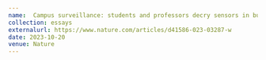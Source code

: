 ```yaml
---
name:  Campus surveillance: students and professors decry sensors in buildings 
collection: essays
externalurl: https://www.nature.com/articles/d41586-023-03287-w
date: 2023-10-20
venue: Nature
---
```

